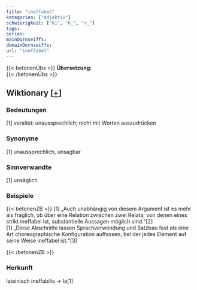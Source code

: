 ```yaml
---
title: "ineffabel"
kategorien: ["Adjektiv"]
schwierigkeit: ["k1", "h_", "r_"]
tags:
series:
mainDornseiffs:
domainDornseiffs:
url: "ineffabel"
---
```


{{< betonenÜbs >}}
**Übersetzung:**  
{{< /betonenÜbs >}}

## Wiktionary [[+](https://de.wiktionary.org/wiki/ineffabel)]

### Bedeutungen
[1] veraltet: unaussprechlich; nicht mit Worten auszudrücken  

### Synonyme
[1] unaussprechlich, unsagbar  

### Sinnverwandte
[1] unsäglich  

### Beispiele
{{< betonenZB >}}
[1] „Auch unabhängig von diesem Argument ist es mehr als fraglich, ob über eine Relation zwischen zwei Relata, von denen eines strikt ineffabel ist, substantielle Aussagen möglich sind.“[2]  
[1] „Diese Abschnitte lassen Sprachverwendung und Satzbau fast als eine Art choreographische Konfiguration auffassen, bei der jedes Element auf seine Weise ineffabel ist.“[3]  

{{< /betonenZB >}}
### Herkunft
lateinisch ineffabilis → la[1]  


